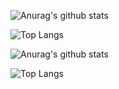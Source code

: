 ![Anurag's github stats](https://github-readme-stats.vercel.app/api?username=beanflame&show_icons=true&count_private=true&theme=react&hide_border=true&bg_color=0D1117)

![Top Langs](https://denvercoder1-github-readme-stats.vercel.app/api/top-langs/?username=beanflame&langs_count=8&layout=compact&theme=react&hide_border=true&bg_color=0D1117)


![Anurag's github stats](https://github-readme-stats.vercel.app/api/?username=beanflame&show_icons=true&icon_color=79ff97&title_color=fff&text_color=fff&bg_color=00D26E)

![Top Langs](https://github-readme-stats.vercel.app/api/top-langs/?username=beanflame&title_color=fff&text_color=fff&bg_color=00D26E)

